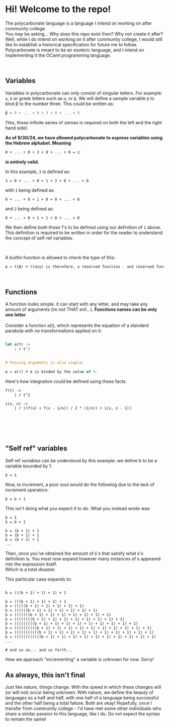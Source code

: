 # Hi! Welcome to the repo!<br>
The polycarbonate language is a language I intend on working on after community college.<br>
You may be asking... Why does this repo exist then? Why not create it after? Well, while I do intend on working on it
after communtiy college, I would still like to establish a historical specification for future me to follow. Polycarbonate is meant to be an esoteric language, and I intend on implementing it the OCaml programming language.

<br>

## Variables
Variables in polycarbonate can only consist of singular letters. For example: `a`, `b` or greek letters such as `α`, or `β`. We will define a sample variable `β` to bind β to the number three. This could be written as:
```hs
β = 0 + ... + 0 + 3 + 0 + ... + 0
```
(Yes, those infinite series of zeroes is required on both the left and the right hand side).
<br>

**As of 9/30/24, we have allowed polycarbonate to express variables using the Hebrew alphabet. Meaning**
```apl
שׁ = 0 + ... + 0 + 3 + 0 + ... + 0
```
**is entirely valid.**<br>

In this example, `3` is defined as:
```apl
3 = 0 + ... + 0 + 1 + 2 + 0 + ... + 0
```

with `1` being defined as:
```apl
0 + ... + 0 + 1 + 0 + 0 + ... + 0
```
and `2` being defined as:
```apl
0 + ... + 0 + 1 + 1 + 0 + ... + 0
```

We then define both those 1's to be defined using our definition of `1` above.
This definition is required to be written in order for the reader to understand the concept of self-ref variables.

<br>

A builtin function is allowed to check the type of this:<br>
```hs
α = t(β) # t(any) is therefore, a reserved function - and reserved functions cannot be overloaded or redfined. 
```


<br>

## Functions
A function looks simple. it can start with any letter, and may take any amount of arguments (im not THAT evil...). **Functions names can be only one letter**
<br>
<br>
Consider a function a(t), which represents the equation of a standard parabola with no transformations applied on it:
```hs

let a(t) ->
    | r t^2


# Passing arguments is also simple:

α = a(3) # α is binded by the value of 9.
```

Here's how integration could be defined using these facts:
```apl
f(t) ->
    | r t^2

i(x, n) ->
    | r ((f(x) + f(x - 1/n)) / 2 * (1/n)) + i(x, n - 1))
```
<br>

<br><br>
## "Self ref" variables
Self ref variables can be understood by this example:
we define b to be a variable bounded by 1.
```apl
b = 1
```

Now, to increment, a poor soul would do the following due to the lack of increment operators:
```apl
b = b + 1
```

This isn't doing what you expect it to do. What you instead wrote was:
```apl
b = 1
b = b + 1

b = (b + 1) + 1
b = (b + 1) + 1
b = (b + 1) + 1
...
```

Then, once you've obtained the amount of `b`'s that satisfy what `b`'s definition is. You must now expand however many instances of `b` appeared into the expression itself.<br>
Which is a total disaster. 

This particular case expands to:
```apl

b = (((b + 1) + 1) + 1) + 1

b = (((b + 1) + 1) + 1) + 1
b = (((((b + 1) + 1) + 1) + 1) + 1)
b = ((((((b + 1) + 1) + 1) + 1) + 1) + 1)
b = (((((((b + 1) + 1) + 1) + 1) + 1) + 1) + 1)
b = ((((((((b + 1) + 1) + 1) + 1) + 1) + 1) + 1) + 1)
b = (((((((((b + 1) + 1) + 1) + 1) + 1) + 1) + 1) + 1) + 1)
b = ((((((((((b + 1) + 1) + 1) + 1) + 1) + 1) + 1) + 1) + 1) + 1)
b = (((((((((((b + 1) + 1) + 1) + 1) + 1) + 1) + 1) + 1) + 1) + 1)
b = ((((((((((((b + 1) + 1) + 1) + 1) + 1) + 1) + 1) + 1) + 1) + 1)
...

# and so on... and so forth...
```

How we approach "incrementing" a variable is unknown for now. Sorry!
<br>

## As always, this isn't final
Just like nature, things change. With the speed in which these changes will (or will not) occur being unknown. With nature, we define the beauty of languages as a half and half, with one half of a language being successful and the other half being a total failure. Both are okay! Hopefully, once I transfer from community college - I'd have met some other individuals who share
a similar passion to this language, like I do. Do not expect the syntax to remain the same!
